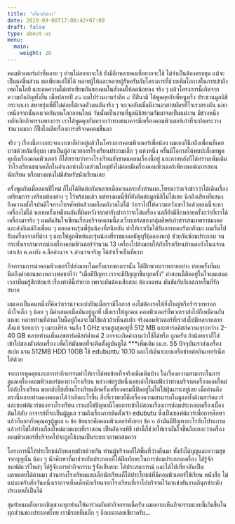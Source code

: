 ```yaml
---
title: 'เกี่ยวกับเรา'
date: 2019-09-08T17:00:42+07:00
draft: false
type: about-us
menu:
  main:
    weight: 20
---
```


คอมพิวเตอร์เก่าที่หลาย ๆ ท่านไม่อยากจะใช้ ยังมีอีกหลายคนที่อยากจะใช้ ไม่จำเป็นต้องครบชุด แม้จะเป็นแค่ชิ้นส่วน ขอเพียงแค่ใช้ได้ หลายผู้ให้และหลายผู้รับครับกับโครงการที่ช่วยเพิ่มโอกาสในการเข้าถึงเทคโนโลยี และลดความไม่เท่าเทียมกันของคนในสังคมให้ลดน้อยลง จริง ๆ แล้วโครงการนี้เกิดจากความบังเอิญทั้งสิ้น เมื่อปลายปี ๕๑ ผมไปร่วมงานรำลึก ๔ ปีสึนามิ ได้พูดคุยกับพี่หนูหริ่ง ประธานมูลนิธิกระจกเงา สหายรุ่นพี่ที่ไม่ค่อยได้เจอตัวตนกันจริง ๆ จะเจอกันเมื่อมีงานอาสาสมัครที่ใจเราตรงกัน นอกเหนือจากนั้นคงเจอกันบนโลกออนไลน์ วันนั้นเป็นงานที่มูลนิธิสยามกัมมาจลเป็นแม่งาน มีช่วงหนึ่งหลักเลิกกิจกรรมทางการ เราได้พูดคุยกันทราบว่าทางธนาคารมีเครื่องคอมพิวเตอร์เก่าที่จะปลดระวางจำนวนมาก ก็ปิ๊งไอเดียเรื่องการบริจาคคอมขึ้นมา

จริง ๆ เรื่องนี้ทางกระจกเงาเขาก็ทำอยู่แล้วในโครงการคอมพิวเตอร์เพื่อน้อง ผมเองก็นึกถึงเพื่อนที่เคยบวชด้วยกันที่อุบล เขาเป็นผู้อำนวยการโรงเรียนประถมเล็ก ๆ แห่งหนึ่ง ครั้นมีโอกาสได้พบปะก็เลยพูดคุยถึงเรื่องคอมพิวเตอร์ ก็ได้ทราบว่าทางโรงเรียนยังขาดแคลนเรื่องนี้อยู่ และภายหลังก็ได้ทราบเพิ่มเติมว่าโรงเรียนขนาดเล็กในอำเภอห่างไกลส่วนใหญ่ยังไม่ค่อยมีเครื่องคอมพิวเตอร์เพียงพอต่อการสอนนักเรียน หรือบางแห่งไม่มีสำหรับนักเรียนเลย

ครั้งพูดกันเมื่อตอนปีใหม่ ก็ไม่ได้ติดต่อกันหลายเดือนจนกระทั่งท่านผอ.โทรมาว่าแจ้งข่าวว่าได้เดินเรื่องเตรียมการ เตรียมห้องต่าง ๆ ไว้พร้อมแล้ว แต่ทางผมนี่ซิที่ยังติดต่อมูลนิธิไม่ได้เลย นึกถึงเสียงที่แสดงถึงความตั้งใจปนดีใจทางโทรศัพท์แล้วผมก็อดกังวลไม่ได้ ว่าเราไปให้ความหวังเขาไว้แล้วตอนนี้จะหาเครื่องไม่ได้ หลายครั้งเหมือนกันที่ผิดหวังจากคำรับปากว่าจะได้เครื่อง แต่ก็ยังมีอีกหลายครั้งกว่าที่เราได้เครื่องมาจริง ๆ ผมตัดสินใจเขียนเรื่องบริจาคคอมนี้ลงเว็บบอร์ดของกลุ่มศิษย์เก่าสารสนเทศราชมงคล และส่งอีเมล์ถึงเพื่อน ๆ ตลอดจนรุ่นพี่รุ่นน้องที่สนิทกัน ทำให้เราเริ่มได้รับการตอบรับกลับมา ผมเริ่มไปรับเครื่องจากที่ต่าง ๆ และให้ลูกศิษย์และรุ่นน้องที่ราชมงคลธัญบุรี(คลองหก) ช่วยกันซ่อมประกอบ จนกระทั่งเราสามารถนำเครื่องคอมพิวเตอร์จำนวน 13 เครื่องไปส่งมอบให้กับโรงเรียนบ้านดงบังโนนจานเสาเล้า ต.ดงบัง อ.ลืออำนาจ จ.อำนาจเจริญ ได้สำเร็จเป็นที่แรก

กิจกรรมการนำคอมพิวเตอร์ไปส่งมอบในครั้งแรกของเรานั้น ได้ฝึกพวกเราหลายอย่าง บ่อยครั้งที่ผมนึกถึงคำสอนของหลวงพ่อชาที่ว่า "เมื่อมีปัญหา เราจะมีปัญญาขึ้นทุกครั้ง" คำสอนนี้ติดอยู่ในใจผมเสมอเวลาที่ผมรู้สึกท้อแท้ เรื่องทำดีนี้ทำยาก เพราะมันต้องเสียสละ ต้องอดทน มันขัดกับกิเลสภายในที่รักสบาย

ผมเองเป็นคนหนึ่งที่คิดว่าเราน่าจะแบ่งปันเมื่อเรามีโอกาส คงไม่ต้องรอให้ยิ่งใหญ่หรือร่ำรวยหรอก น้ำใจเล็ก ๆ น้อย ๆ มีค่าเสมอเมื่อมันอยู่ถูกที่ เมื่อเราให้ถูกคน คอมพิวเตอร์ที่พวกเราส่งไปก็เหมือนกันแหละ หลายท่านที่อ่านเว็บนี้อยู่ก็คงจะไม่ใช้แล้วถ้าเห็นสเปก จริงคอมพิวเตอร์ที่เราส่งไปมีหลากหลายตั้งแต่ ร้อยกว่า ๆ เมกะเฮิร์ต จนถึง 1 GHz แรมสูงสุดอยู่ที่ 512 MB และฮาร์ดดิสก์ความจุระหว่าง 2-40 GB หลายท่านเห็นเลขฮาร์ดดิสก์ต่ำแค่ 2 อาจจะเกิดคำถามว่าใช้ได้หรือ ถูกครับ ถ้าน้อยเราก็ใส่เข้าไปสองตัวต่อเครื่อง เพื่อให้มันพอที่จะติดตั้งอูบันตูได้ \*\*\*เพิ่มเติม เม.ย. 55 ปัจจุบันเราส่งเครื่องสเปก แรม 512MB HDD 10GB ใช้ edubuntu 10.10 และไปเดินระบบเครือข่ายต่ออินเทอร์เน็ตให้ด้วย

จากการพูดคุยและการทำกิจกรรมทำให้เราได้พบข้อเท็จจริงเพิ่มเติมบ้าง ในเรื่องความสามารถในการดูแลเครื่องคอมพิวเตอร์ของทางโรงเรียน หลวงพ่อรูปหนึ่งเคยเล่าให้ผมฟังว่าท่านบริจาคเครื่องคอมใหม่ให้กับโรงเรียน พอกลับไปเยี่ยมโรงเรียนอีกครั้งเครื่องคอมนี้ปิดอยู่ไม่ได้ใช้ฝุ่นเกาะอยู่เลย เมื่ออ่านถึงตรงนี้หลายท่านคงพอเดาได้ว่าเกิดอะไรขึ้น สิ่งที่เราพบก็คือเรื่องความสามารถในดูแลทั้งด้านฮาร์ดแวร์และซอฟต์แวร์ของทางโรงเรียน เราแก้ไขปัญหานี้โดยการเข้าไปสอนเรื่องการซ่อมประกอบเครื่องเบื้องต้นให้กับ อาจารย์ที่จะเป็นผู้ดูแล รวมถึงเรื่องการติดตั้งเจ้า edubutu ซึ่งเป็นซอฟต์แวร์เพื่อการศึกษา แล้วก็บอกกับคุณครูผู้ดูแล ๒ ข้อ ข้อแรกคือคอมพิวเตอร์พังยาก ข้อ ๒ ถ้ามันมีปัญหาอะไรกับโปรแกรมแล้วทำไม่ได้ท่านก็ลงใหม่ตามแบบที่เราสอน เป็นอันจบพิธี เท่านี้ก็ช่วยให้เรามั่นใจขึ้นอีกเยอะว่าเครื่องคอมพิวเตอร์ที่บริจาคไปจะถูกใช้งานเป็นระยะเวลาพอสมควร

โครงการนี้ให้ประโยชน์กับหลายฝ่ายด้วยกัน ท่านผู้บริจาคก็ได้พื้นที่ว่างคืนมา ทั้งยังได้บุญและความสุขจากบุญนั้น น้อง ๆ นักศึกษาที่มาช่วยกันประกอบก็ได้ฝึกทักษะในการซ่อมประกอบเครื่อง ได้รู้จักซอฟต์แวร์ใหม่ๆ ได้รู้จักการทำกิจกรรม รู้จักเสียสละ ได้ประสบการณ์ และได้ไปเที่ยวอันเป็นผลพลอยได้ตามมา ส่วนทางโรงเรียนและเด็กนักเรียนก็ได้ประโยชน์ที่มีคอมพิวเตอร์ใช้เรียน หนังสือ ไม่แน่นะครับสักวันหนึ่งเราอาจเห็นเด็กนักเรียนจากโรงเรียนที่เราไปบริจาคไว้มาแข่งขันงานลีนุกซ์ระดับประเทศก็เป็นได้

สุดท้ายผมก็อยากเชิญชวนทุกท่านให้มาร่วมกันทำกิจกรรมนี้ครับ ผมอยากเห็นกิจกรรมแบบนี้เกิดขึ้นในทุกส่วนของประเทศไทย เรามีรอยยิ้มเล็ก ๆ อีกเยอะเลยเชียวครับ...
